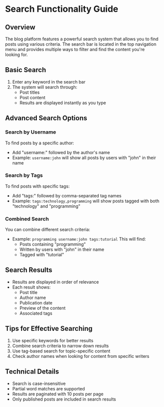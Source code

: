 # Search Functionality Guide

## Overview

The blog platform features a powerful search system that allows you to find posts using various criteria. The search bar is located in the top navigation menu and provides multiple ways to filter and find the content you're looking for.

## Basic Search

1. Enter any keyword in the search bar
2. The system will search through:
    - Post titles
    - Post content
    - Results are displayed instantly as you type

## Advanced Search Options

### Search by Username

To find posts by a specific author:

-   Add "username:" followed by the author's name
-   Example: `username:john` will show all posts by users with "john" in their name

### Search by Tags

To find posts with specific tags:

-   Add "tags:" followed by comma-separated tag names
-   Example: `tags:technology,programming` will show posts tagged with both "technology" and "programming"

### Combined Search

You can combine different search criteria:

-   Example: `programming username:john tags:tutorial`
    This will find:
    -   Posts containing "programming"
    -   Written by users with "john" in their name
    -   Tagged with "tutorial"

## Search Results

-   Results are displayed in order of relevance
-   Each result shows:
    -   Post title
    -   Author name
    -   Publication date
    -   Preview of the content
    -   Associated tags

## Tips for Effective Searching

1. Use specific keywords for better results
2. Combine search criteria to narrow down results
3. Use tag-based search for topic-specific content
4. Check author names when looking for content from specific writers

## Technical Details

-   Search is case-insensitive
-   Partial word matches are supported
-   Results are paginated with 10 posts per page
-   Only published posts are included in search results
